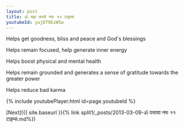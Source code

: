 ```yaml
---
layout: post
title: ॐ महा तपसे नमः ११ टाइम्स
youtubeId: yujDT9ExW5w
---
```

 
 
Helps get goodness, bliss and peace and God's blessings
 
Helps remain focused, help generate inner energy 
 
Helps boost physical and mental health 
 
Helps remain grounded and generates a sense of gratitude towards the greater power 
 
Helps reduce bad karma
 
 
 
 


{% include youtubePlayer.html id=page.youtubeId %}
 
[Next]({{ site.baseurl }}{% link  split1/_posts/2013-03-09-ॐ पसाया नमः ११ टाइम्स.md%})
 
